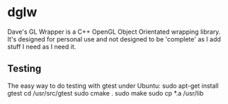 dglw
====
Dave's GL Wrapper is a C++ OpenGL Object Orientated wrapping library. It's designed for personal use and not designed to be 'complete' as I add stuff I need as I need it.

Testing
-------
The easy way to do testing with gtest under Ubuntu:
sudo apt-get install gtest
cd /usr/src/gtest
sudo cmake .
sudo make
sudo cp *.a /usr/lib

